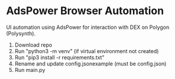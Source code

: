 # AdsPower Browser Automation

UI automation using AdsPower for interaction with DEX on Polygon (Polysynth).

1. Download repo
2. Run "python3 -m venv" (if virtual environment not created)
3. Run "pip3 install -r requirements.txt"
4. Rename and update config.jsonexample (must be config.json)
5. Run main.py

